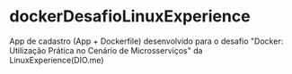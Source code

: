 # dockerDesafioLinuxExperience
App de cadastro (App + Dockerfile) desenvolvido  para o desafio "Docker: Utilização Prática no Cenário de Microsserviços" da LinuxExperience(DIO.me)
